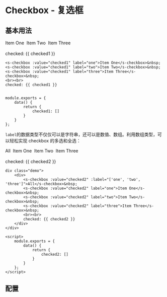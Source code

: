 # Checkbox - 复选框

## 基本用法

<div class="demo">
    <div>
        <s-checkbox :value="checked1" label="one">Item One</s-checkbox>&nbsp;
        <s-checkbox :value="checked1" label="two">Item Two</s-checkbox>&nbsp;
        <s-checkbox :value="checked1" label="three">Item Three</s-checkbox>&nbsp;
        <br><br>
        checked: {{ checked1 }}
    </div>
</div>

```
<s-checkbox :value="checked1" label="one">Item One</s-checkbox>&nbsp;
<s-checkbox :value="checked1" label="two">Item Two</s-checkbox>&nbsp;
<s-checkbox :value="checked1" label="three">Item Three</s-checkbox>&nbsp;
<br><br>
checked: {{ checked1 }}


module.exports = {
    data() {
        return {
            checked1: []
        }
    }
};
```

`label`的数据类型不仅仅可以是字符串，还可以是数值、数组。利用数组类型，可以轻松实现 checkbox 的多选和全选：

<div class="demo">
    <div>
        <s-checkbox :value="checked2" :label="['one', 'two', 'three']">All</s-checkbox>&nbsp;
        <s-checkbox :value="checked2" label="one">Item One</s-checkbox>&nbsp;
        <s-checkbox :value="checked2" label="two">Item Two</s-checkbox>&nbsp;
        <s-checkbox :value="checked2" label="three">Item Three</s-checkbox>&nbsp;
        <br><br>
        checked: {{ checked2 }}
    </div>
</div>

<script>
    module.exports = {
        data() {
            return {
                checked1: [],
                checked2: []
            }
        }
    };
</script>

```
div class="demo">
    <div>
        <s-checkbox :value="checked2" :label="['one', 'two', 'three']">All</s-checkbox>&nbsp;
        <s-checkbox :value="checked2" label="one">Item One</s-checkbox>&nbsp;
        <s-checkbox :value="checked2" label="two">Item Two</s-checkbox>&nbsp;
        <s-checkbox :value="checked2" label="three">Item Three</s-checkbox>&nbsp;
        <br><br>
        checked: {{ checked2 }}
    </div>
</div>

<script>
    module.exports = {
        data() {
            return {
                checked2: []
            }
        }
    };
</script>
```

## 配置

<div class="demo">
    <s-table
        :columns="[{
            key: 'argument',
            head: '参数'
        }, {
            key: 'type',
            head: '类型'
        }, {
            key: 'optional',
            head: '可选值'
        }, {
            key: 'default',
            head: '默认值'
        }, {
            key: 'introduction',
            head: '说明'
        }]"
        :rows="[{
            argument: 'value',
            type: 'Array',
            optional: '-',
            default: '-',
            introduction: '已选择的 checkbox 的 label 集合'
        }, {
            argument: 'label',
            type: 'String, Number, Array',
            optional: '-',
            default: '-',
            introduction: 'checkbox 的值'
        }]">
    </s-table>
</div>

